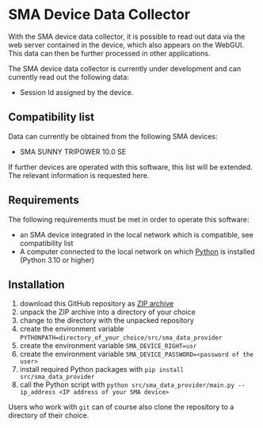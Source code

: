 # SMA Device Data Collector

With the SMA device data collector, it is possible to read out data via the web server contained in the device, which also appears on the WebGUI. This data can then be further processed in other applications.

The SMA device data collector is currently under development and can currently read out the following data:

* Session Id assigned by the device.

## Compatibility list

Data can currently be obtained from the following SMA devices:

* SMA SUNNY TRIPOWER 10.0 SE

If further devices are operated with this software, this list will be extended. The relevant information is requested here.

## Requirements

The following requirements must be met in order to operate this software:

* an SMA device integrated in the local network which is compatible, see compatibility list
* A computer connected to the local network on which [Python](https://www.python.org/) is installed (Python 3.10 or higher)

## Installation

1. download this GitHub repository as [ZIP archive](https://github.com/hjboehle/SMA-Data-Provider/archive/refs/heads/main.zip)
2. unpack the ZIP archive into a directory of your choice
3. change to the directory with the unpacked repository
4. create the environment variable `PYTHONPATH=directory_of_your_choice/src/sma_data_provider`
5. create the environment variable `SMA_DEVICE_RIGHT=usr`
6. create the environment variable `SMA_DEVICE_PASSWORD=<password of the user>`
7. install required Python packages with `pip install src/sma_data_provider`
8. call the Python script with `python src/sma_data_provider/main.py --ip_address <IP address of your SMA device>`

Users who work with `git` can of course also clone the repository to a directory of their choice.
